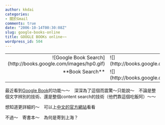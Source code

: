 ```yaml
---
author: kkdai
categories:
- 關於Gmail
comments: true
date: "2006-10-14T00:30:08Z"
slug: google-books-online
title: GOOGLE BOOKs online~~
wordpress_id: 504
---
```


<table cellpadding="0" border="0" cellspacing="0" ><tbody ><tr >
<td align="right" valign="bottom" >![Google Book Search](http://books.google.com/images/hp0.gif)
</td>
<td valign="bottom" >![](http://books.google.com/images/hp1.gif)
</td>
<td valign="bottom" >![](http://books.google.com/images/hp2.gif)
</td></tr><tr >
<td align="right" class="h" valign="top" >**Book Search**
</td>
<td valign="top" >![](http://books.google.com/images/hp3.gif)
</td>
<td class="h" valign="top" >BETA
</td></tr></tbody></table>

最近看到[Google Book](http://books.google.com/)的功能～～　深深為了這個而震驚～只能說～　不論是整個文字辨別的技術、還是整個content search的技術（他們靠這個吃飯阿）～～　

想知道更詳細的～　可以上[中文的官方網站](http://books.google.com.tw/)看看

不過～　寄書本～　為何是寄到上海？

